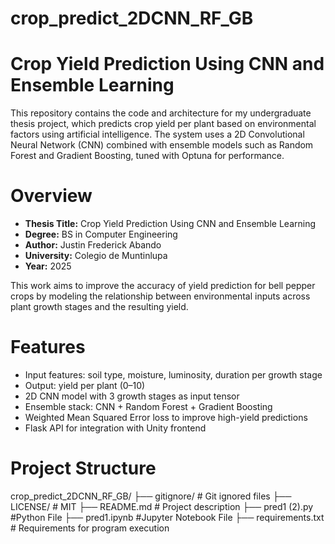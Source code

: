 # crop_predict_2DCNN_RF_GB
# Crop Yield Prediction Using CNN and Ensemble Learning

This repository contains the code and architecture for my undergraduate thesis project, which predicts crop yield per plant based on environmental factors using artificial intelligence. The system uses a 2D Convolutional Neural Network (CNN) combined with ensemble models such as Random Forest and Gradient Boosting, tuned with Optuna for performance.

# Overview

- **Thesis Title:** Crop Yield Prediction Using CNN and Ensemble Learning
- **Degree:** BS in Computer Engineering
- **Author:** Justin Frederick Abando
- **University:** Colegio de Muntinlupa
- **Year:** 2025

This work aims to improve the accuracy of yield prediction for bell pepper crops by modeling the relationship between environmental inputs across plant growth stages and the resulting yield.

# Features

- Input features: soil type, moisture, luminosity, duration per growth stage
- Output: yield per plant (0–10)
- 2D CNN model with 3 growth stages as input tensor
- Ensemble stack: CNN + Random Forest + Gradient Boosting
- Weighted Mean Squared Error loss to improve high-yield predictions
- Flask API for integration with Unity frontend


#  Project Structure

crop_predict_2DCNN_RF_GB/
├── gitignore/ # Git ignored files
├── LICENSE/ # MIT
├── README.md # Project description
├── pred1 (2).py #Python File
├── pred1.ipynb #Jupyter Notebook File
├── requirements.txt # Requirements for program execution
